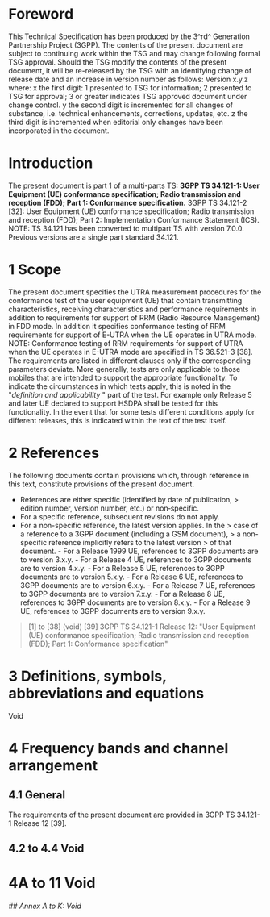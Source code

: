 # Foreword
This Technical Specification has been produced by the 3^rd^ Generation
Partnership Project (3GPP).
The contents of the present document are subject to continuing work within the
TSG and may change following formal TSG approval. Should the TSG modify the
contents of the present document, it will be re-released by the TSG with an
identifying change of release date and an increase in version number as
follows:
Version x.y.z
where:
x the first digit:
1 presented to TSG for information;
2 presented to TSG for approval;
3 or greater indicates TSG approved document under change control.
y the second digit is incremented for all changes of substance, i.e. technical
enhancements, corrections, updates, etc.
z the third digit is incremented when editorial only changes have been
incorporated in the document.
# Introduction
The present document is part 1 of a multi-parts TS:
**3GPP TS 34.121-1: User Equipment (UE) conformance specification; Radio
transmission and reception (FDD); Part 1: Conformance specification.**
3GPP TS 34.121-2 [32]: User Equipment (UE) conformance specification; Radio
transmission and reception (FDD); Part 2: Implementation Conformance Statement
(ICS).
NOTE: TS 34.121 has been converted to multipart TS with version 7.0.0.
Previous versions are a single part standard 34.121.
# 1 Scope
The present document specifies the UTRA measurement procedures for the
conformance test of the user equipment (UE) that contain transmitting
characteristics, receiving characteristics and performance requirements in
addition to requirements for support of RRM (Radio Resource Management) in FDD
mode. In addition it specifies conformance testing of RRM requirements for
support of E-UTRA when the UE operates in UTRA mode.
NOTE: Conformance testing of RRM requirements for support of UTRA when the UE
operates in E-UTRA mode are specified in TS 36.521-3 [38].
The requirements are listed in different clauses only if the corresponding
parameters deviate. More generally, tests are only applicable to those mobiles
that are intended to support the appropriate functionality. To indicate the
circumstances in which tests apply, this is noted in the \"_definition and
applicability_ \" part of the test.
For example only Release 5 and later UE declared to support HSDPA shall be
tested for this functionality. In the event that for some tests different
conditions apply for different releases, this is indicated within the text of
the test itself.
# 2 References
The following documents contain provisions which, through reference in this
text, constitute provisions of the present document.
  * References are either specific (identified by date of publication, > edition number, version number, etc.) or non‑specific.
  * For a specific reference, subsequent revisions do not apply.
  * For a non-specific reference, the latest version applies. In the > case of a reference to a 3GPP document (including a GSM document), > a non-specific reference implicitly refers to the latest version > of that document.
\- For a Release 1999 UE, references to 3GPP documents are to version 3.x.y.
\- For a Release 4 UE, references to 3GPP documents are to version 4.x.y.
\- For a Release 5 UE, references to 3GPP documents are to version 5.x.y.
\- For a Release 6 UE, references to 3GPP documents are to version 6.x.y.
\- For a Release 7 UE, references to 3GPP documents are to version 7.x.y.
\- For a Release 8 UE, references to 3GPP documents are to version 8.x.y.
\- For a Release 9 UE, references to 3GPP documents are to version 9.x.y.
> [1] to [38] (void)
[39] 3GPP TS 34.121-1 Release 12: \"User Equipment (UE) conformance
specification; Radio transmission and reception (FDD); Part 1: Conformance
specification\"
# 3 Definitions, symbols, abbreviations and equations
Void
# 4 Frequency bands and channel arrangement
## 4.1 General
The requirements of the present document are provided in 3GPP TS 34.121-1
Release 12 [39].
## 4.2 to 4.4 Void
# 4A to 11 Void
###### ## Annex A to K: Void
#